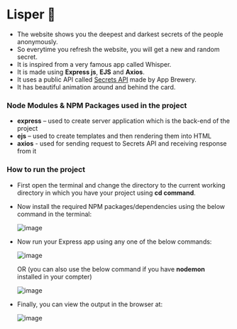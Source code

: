 # Lisper 🤫
- The website shows you the deepest and darkest secrets of the people anonymously.
- So everytime you refresh the website, you will get a new and random secret. 
- It is inspired from a very famous app called Whisper.  
- It is made using **Express js**, **EJS** and **Axios**.  
- It uses a public API called [Secrets API](https://secrets-api.appbrewery.com) made by App Brewery.   
- It has beautiful animation around and behind the card.  

### Node Modules & NPM Packages used in the project
- **express** – used to create server application which is the back-end of the project
- **ejs** – used to create templates and then rendering them into HTML
- **axios** - used for sending request to Secrets API and receiving response from it

### How to run the project
-	First open the terminal and change the directory to the current working directory in which you have your project using **cd command**.
  
-	Now install the required NPM packages/dependencies using the below command in the terminal:

 	  ![image](https://github.com/user-attachments/assets/16d97872-68c5-4de4-9ccb-2758d7378e05)
 	
- Now run your Express app using any one of the below commands:

    ![image](https://github.com/user-attachments/assets/373d897c-5588-422a-8a5b-2cbac5bb49ee)

    OR (you can also use the below command if you have **nodemon** installed in your compter)

    ![image](https://github.com/user-attachments/assets/28c5d7d3-4b62-4755-bb78-b61bdfd6dfca)
  
- Finally, you can view the output in the browser at:

  ![image](https://github.com/user-attachments/assets/4ecc6089-ed3c-4d2d-94d1-f0fd897e9913)
